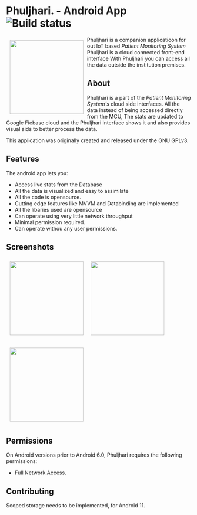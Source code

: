 # Phuljhari. - Android App ![Build status](https://github.com/wallabag/android-app/workflows/CI/badge.svg?branch=master)

<img src="https://github.com/1719pankaj/Phuljhari/blob/main/Assets/ic_launcher.png" align="left"
width="200" hspace="10" vspace="10">

Phuljhari is a companion applicatioon for out IoT based *Patient Monitoring System*
Phuljhari is a cloud connected front-end interface
With Phuljhari you can access all the data outside the institution premises.

## About

Phuljhari is a part of the *Patient Monitoring System's* cloud side interfaces. All the data instead of being accessed directly from the MCU,
The stats are updated to Google Fiebase cloud and the Phuljhari interface shows it and also provides visual aids to better process the data.

This application was originally created and released under the GNU GPLv3.

## Features

The android app lets you:
- Access live stats from the Database
- All the data is visualized and easy to assimilate
- All the code is opensource.
- Cutting edge features like MVVM and Databinding are implemented
- All the libaries used are opensource
- Can operate using very little network throughput
- Minimal permission required.
- Can operate withou any user permissions.

## Screenshots

[<img src="https://github.com/1719pankaj/Phuljhari/blob/main/Assets/Splash.png" align="left"
width="200"
    hspace="10" vspace="10">](https://github.com/1719pankaj/Phuljhari/blob/main/Assets/Splash.png)
    
[<img src="https://github.com/1719pankaj/Phuljhari/blob/main/Assets/PhuljhariGif.gif" align="center"
width="200"
    hspace="10" vspace="10">](https://github.com/1719pankaj/Phuljhari/blob/main/Assets/PhuljhariGif.gif)

[<img src="https://github.com/1719pankaj/Phuljhari/blob/main/Assets/About.png" align="center"
width="200"
    hspace="10" vspace="10">](https://github.com/1719pankaj/Phuljhari/blob/main/Assets/About.png)

## Permissions

On Android versions prior to Android 6.0, Phuljhari requires the following permissions:
- Full Network Access.

## Contributing

Scoped storage needs to be implemented, for Android 11.
